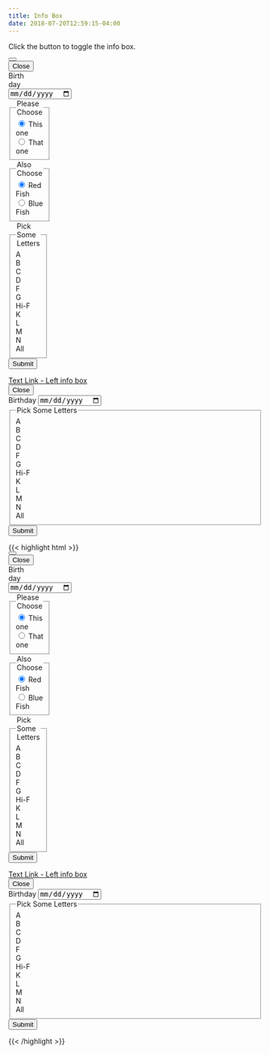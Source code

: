```yaml
---
title: Info Box
date: 2018-07-20T12:59:15-04:00
---
```


Click the button to toggle the info box.

<div class="block-container blocks tablet-up-6">
 <div class="block">
 <div class="pui-info-box" style="width: 32px">
   <button class="button button--secondary toggle-hidden" role="button" aria-label="Toggle">
     <i class="pi-filter" aria-hidden="hidden"></i>
   </button>
   <div class="pui-info-box__content hidden">
     <button class="button pui-info-box__close">
       Close <i class="pi-times" aria-hidden="hidden"></i>
     </button>
     <form action="" class="block-container block-mb-4 pui-form">
       <label for="dob" class="block pui-form__field has-icon">Birthday
         <input id="dob" type="date" placeholder="DD/MM/YYYY">
         <i class="pi-calendar text-skyblue background-white"></i>
       </label>
       <fieldset class="block pui-form__field">
         <legend>Please Choose</legend>
         <div class="pui-toggle">
           <div class="pui-toggle__content">
             <input class="pui-toggle__input" id="smoking" type="radio" checked name="rate">
             <label for="smoking">This one</label>
           </div>
           <div class="pui-toggle__content">
             <input class="pui-toggle__input" id="non-smoking" type="radio" name="rate">
             <label for="non-smoking">That one</label>
           </div>
         </div>
       </fieldset>
       <fieldset class="block pui-form__field">
         <legend>Also Choose</legend>
         <div class="pui-toggle">
           <div class="pui-toggle__content">
             <input class="pui-toggle__input" id="Single" type="radio" checked name="household">
             <label for="Single">Red Fish</label>
           </div>
           <div class="pui-toggle__content">
             <input class="pui-toggle__input" id="household" type="radio" name="household">
             <label for="household">Blue Fish</label>
           </div>
         </div>
       </fieldset>
       <fieldset class="block pui-form__field">
         <legend id="radio-heading">Pick Some Letters</legend>
         <div class="block-container" role="radiogroup" aria-labelledby="radio-heading">
           <div class="block-3 my-2 px-1">
             <span class="pill background-light text-white flex--align-center" id="a" tabindex="0" role="radio" aria-checked="false">
               <i class="pi-circle"></i> A
             </span>
           </div>
           <div class="block-3 my-2 px-1">
             <span class="pill background-light text-white flex--align-center" id="B" tabindex="0" role="radio" aria-checked="false">
               <i class="pi-circle"></i> B
             </span>
           </div>
           <div class="block-3 my-2 px-1">
             <span class="pill background-light text-white flex--align-center" id="C" tabindex="0" role="radio" aria-checked="false">
               <i class="pi-circle"></i> C
             </span>
           </div>
           <div class="block-3 my-2 px-1">
             <span class="pill background-light text-white flex--align-center" id="D" tabindex="0" role="radio" aria-checked="false">
               <i class="pi-circle"></i> D
             </span>
           </div>
           <div class="block-3 my-2 px-1">
             <span class="pill background-light text-white flex--align-center" id="F" tabindex="0" role="radio" aria-checked="false">
               <i class="pi-circle"></i> F
             </span>
           </div>
           <div class="block-3 my-2 px-1">
             <span class="pill background-light text-white flex--align-center" id="G" tabindex="0" role="radio" aria-checked="false">
               <i class="pi-circle"></i> G
             </span>
           </div>
           <div class="block-3 my-2 px-1">
             <span class="pill background-light text-white flex--align-center" id="Hi-F" tabindex="0" role="radio" aria-checked="false">
               <i class="pi-circle"></i> Hi-F
             </span>
           </div>
           <div class="block-3 my-2 px-1">
             <span class="pill background-light text-white flex--align-center" id="K" tabindex="0" role="radio" aria-checked="false">
               <i class="pi-circle"></i> K
             </span>
           </div>
           <div class="block-3 my-2 px-1">
             <span class="pill background-light text-white flex--align-center" id="L" tabindex="0" role="radio" aria-checked="false">
               <i class="pi-circle"></i> L
             </span>
           </div>
           <div class="block-3 my-2 px-1">
             <span class="pill background-light text-white flex--align-center" id="M" tabindex="0" role="radio" aria-checked="false">
               <i class="pi-circle"></i> M
             </span>
           </div>
           <div class="block-3 my-2 px-1">
             <span class="pill background-light text-white flex--align-center" id="N" tabindex="0" role="radio" aria-checked="false">
               <i class="pi-circle"></i> N
             </span>
           </div>
           <div class="block-3 my-2 px-1">
             <span class="pill background-light text-white flex--align-center" id="All" tabindex="0" role="radio" aria-checked="false">
               <i class="pi-circle"></i> All
             </spann>
           </div>
         </div>
       </fieldset>
       <div class="pui-form__field pui-form__button-group">
         <button class="button button--post button--lg">Submit</button>
       </div>
     </form>
   </div>
 </div>
 </div>
 <div class="block">
 <div class="pui-info-box pui-info-box--left">
   <a href="https://ritterim.com" class="toggle-hidden--left" aria-label="Toggle">Text Link - Left info box</a>
   <div class="pui-info-box__content hidden">
     <button class="button pui-info-box__close">
       Close <i class="pi-times" aria-hidden="hidden"></i>
     </button>
     <form action="" class="block-container block-mb-4 pui-form">
       <label for="dob" class="block pui-form__field has-icon">Birthday
         <input id="dob" type="date" placeholder="DD/MM/YYYY">
         <i class="pi-calendar text-skyblue background-white"></i>
       </label>
       <fieldset class="block pui-form__field">
         <legend id="radio-heading">Pick Some Letters</legend>
         <div class="block-container" role="radiogroup" aria-labelledby="radio-heading">
           <div class="block-3 my-2 px-1">
             <span class="pill background-light text-white flex--align-center" id="a" tabindex="0" role="radio" aria-checked="false">
               <i class="pi-circle"></i> A
             </span>
           </div>
           <div class="block-3 my-2 px-1">
             <span class="pill background-light text-white flex--align-center" id="B" tabindex="0" role="radio" aria-checked="false">
               <i class="pi-circle"></i> B
             </span>
           </div>
           <div class="block-3 my-2 px-1">
             <span class="pill background-light text-white flex--align-center" id="C" tabindex="0" role="radio" aria-checked="false">
               <i class="pi-circle"></i> C
             </span>
           </div>
           <div class="block-3 my-2 px-1">
             <span class="pill background-light text-white flex--align-center" id="D" tabindex="0" role="radio" aria-checked="false">
               <i class="pi-circle"></i> D
             </span>
           </div>
           <div class="block-3 my-2 px-1">
             <span class="pill background-light text-white flex--align-center" id="F" tabindex="0" role="radio" aria-checked="false">
               <i class="pi-circle"></i> F
             </span>
           </div>
           <div class="block-3 my-2 px-1">
             <span class="pill background-light text-white flex--align-center" id="G" tabindex="0" role="radio" aria-checked="false">
               <i class="pi-circle"></i> G
             </span>
           </div>
           <div class="block-3 my-2 px-1">
             <span class="pill background-light text-white flex--align-center" id="Hi-F" tabindex="0" role="radio" aria-checked="false">
               <i class="pi-circle"></i> Hi-F
             </span>
           </div>
           <div class="block-3 my-2 px-1">
             <span class="pill background-light text-white flex--align-center" id="K" tabindex="0" role="radio" aria-checked="false">
               <i class="pi-circle"></i> K
             </span>
           </div>
           <div class="block-3 my-2 px-1">
             <span class="pill background-light text-white flex--align-center" id="L" tabindex="0" role="radio" aria-checked="false">
               <i class="pi-circle"></i> L
             </span>
           </div>
           <div class="block-3 my-2 px-1">
             <span class="pill background-light text-white flex--align-center" id="M" tabindex="0" role="radio" aria-checked="false">
               <i class="pi-circle"></i> M
             </span>
           </div>
           <div class="block-3 my-2 px-1">
             <span class="pill background-light text-white flex--align-center" id="N" tabindex="0" role="radio" aria-checked="false">
               <i class="pi-circle"></i> N
             </span>
           </div>
           <div class="block-3 my-2 px-1">
             <span class="pill background-light text-white flex--align-center" id="All" tabindex="0" role="radio" aria-checked="false">
               <i class="pi-circle"></i> All
             </spann>
           </div>
         </div>
       </fieldset>
       <div class="pui-form__field pui-form__button-group">
         <button class="button button--post button--lg">Submit</button>
       </div>
     </form>
   </div>
 </div>
 </div>
 </div>

<div class="mt-3 mb-4">
{{< highlight html >}}
<div class="block-container blocks tablet-up-6">
 <div class="block">
 <div class="pui-info-box" style="width: 32px">
   <button class="button button--secondary toggle-hidden">
     <i class="pi-filter"></i>
   </button>
   <div class="pui-info-box__content hidden">
     <button class="button pui-info-box__close">
       Close <i class="pi-times"></i>
     </button>
     <form action="" class="block-container block-mb-4 pui-form">
       <label for="dob" class="block pui-form__field has-icon">Birthday
         <input id="dob" type="date" placeholder="DD/MM/YYYY">
         <i class="pi-calendar text-skyblue background-white"></i>
       </label>
       <fieldset class="block pui-form__field">
         <legend>Please Choose</legend>
         <div class="pui-toggle">
           <div class="pui-toggle__content">
             <input class="pui-toggle__input" id="smoking" type="radio" checked name="rate">
             <label for="smoking">This one</label>
           </div>
           <div class="pui-toggle__content">
             <input class="pui-toggle__input" id="non-smoking" type="radio" name="rate">
             <label for="non-smoking">That one</label>
           </div>
         </div>
       </fieldset>
       <fieldset class="block pui-form__field">
         <legend>Also Choose</legend>
         <div class="pui-toggle">
           <div class="pui-toggle__content">
             <input class="pui-toggle__input" id="Single" type="radio" checked name="household">
             <label for="Single">Red Fish</label>
           </div>
           <div class="pui-toggle__content">
             <input class="pui-toggle__input" id="household" type="radio" name="household">
             <label for="household">Blue Fish</label>
           </div>
         </div>
       </fieldset>
       <fieldset class="block pui-form__field">
         <legend id="radio-heading">Pick Some Letters</legend>
         <div class="block-container">
           <div class="block-3 my-2 px-1">
             <span class="pill background-light text-white flex--align-center" id="a">
               <i class="pi-circle"></i> A
             </span>
           </div>
           <div class="block-3 my-2 px-1">
             <span class="pill background-light text-white flex--align-center" id="B">
               <i class="pi-circle"></i> B
             </span>
           </div>
           <div class="block-3 my-2 px-1">
             <span class="pill background-light text-white flex--align-center" id="C">
               <i class="pi-circle"></i> C
             </span>
           </div>
           <div class="block-3 my-2 px-1">
             <span class="pill background-light text-white flex--align-center" id="D">
               <i class="pi-circle"></i> D
             </span>
           </div>
           <div class="block-3 my-2 px-1">
             <span class="pill background-light text-white flex--align-center" id="F">
               <i class="pi-circle"></i> F
             </span>
           </div>
           <div class="block-3 my-2 px-1">
             <span class="pill background-light text-white flex--align-center" id="G">
               <i class="pi-circle"></i> G
             </span>
           </div>
           <div class="block-3 my-2 px-1">
             <span class="pill background-light text-white flex--align-center" id="Hi-F">
               <i class="pi-circle"></i> Hi-F
             </span>
           </div>
           <div class="block-3 my-2 px-1">
             <span class="pill background-light text-white flex--align-center" id="K">
               <i class="pi-circle"></i> K
             </span>
           </div>
           <div class="block-3 my-2 px-1">
             <span class="pill background-light text-white flex--align-center" id="L"
             >
               <i class="pi-circle"></i> L
             </span>
           </div>
           <div class="block-3 my-2 px-1">
             <span class="pill background-light text-white flex--align-center" id="M">
               <i class="pi-circle"></i> M
             </span>
           </div>
           <div class="block-3 my-2 px-1">
             <span class="pill background-light text-white flex--align-center" id="N">
               <i class="pi-circle"></i> N
             </span>
           </div>
           <div class="block-3 my-2 px-1">
             <span class="pill background-light text-white flex--align-center" id="All">
               <i class="pi-circle"></i> All
             </spann>
           </div>
         </div>
       </fieldset>
       <div class="pui-form__field pui-form__button-group">
         <button class="button button--post button--lg">Submit</button>
       </div>
     </form>
   </div>
 </div>
 </div>
 <div class="block">
 <div class="pui-info-box pui-info-box--left">
   <a href="https://ritterim.com" class="toggle-hidden--left" aria-label="Toggle">Text Link - Left info box</a>
   <div class="pui-info-box__content hidden">
     <button class="button pui-info-box__close">
       Close <i class="pi-times" aria-hidden="hidden"></i>
     </button>
     <form action="" class="block-container block-mb-4 pui-form">
       <label for="dob" class="block pui-form__field has-icon">Birthday
         <input id="dob" type="date" placeholder="DD/MM/YYYY">
         <i class="pi-calendar text-skyblue background-white"></i>
       </label>
       <fieldset class="block pui-form__field">
         <legend id="radio-heading">Pick Some Letters</legend>
         <div class="block-container" role="radiogroup" aria-labelledby="radio-heading">
           <div class="block-3 my-2 px-1">
             <span class="pill background-light text-white flex--align-center" id="a">
               <i class="pi-circle"></i> A
             </span>
           </div>
           <div class="block-3 my-2 px-1">
             <span class="pill background-light text-white flex--align-center" id="B">
               <i class="pi-circle"></i> B
             </span>
           </div>
           <div class="block-3 my-2 px-1">
             <span class="pill background-light text-white flex--align-center" id="C">
               <i class="pi-circle"></i> C
             </span>
           </div>
           <div class="block-3 my-2 px-1">
             <span class="pill background-light text-white flex--align-center" id="D">
               <i class="pi-circle"></i> D
             </span>
           </div>
           <div class="block-3 my-2 px-1">
             <span class="pill background-light text-white flex--align-center" id="F">
               <i class="pi-circle"></i> F
             </span>
           </div>
           <div class="block-3 my-2 px-1">
             <span class="pill background-light text-white flex--align-center" id="G">
               <i class="pi-circle"></i> G
             </span>
           </div>
           <div class="block-3 my-2 px-1">
             <span class="pill background-light text-white flex--align-center" id="Hi-F">
               <i class="pi-circle"></i> Hi-F
             </span>
           </div>
           <div class="block-3 my-2 px-1">
             <span class="pill background-light text-white flex--align-center" id="K">
               <i class="pi-circle"></i> K
             </span>
           </div>
           <div class="block-3 my-2 px-1">
             <span class="pill background-light text-white flex--align-center" id="L">
               <i class="pi-circle"></i> L
             </span>
           </div>
           <div class="block-3 my-2 px-1">
             <span class="pill background-light text-white flex--align-center" id="M">
               <i class="pi-circle"></i> M
             </span>
           </div>
           <div class="block-3 my-2 px-1">
             <span class="pill background-light text-white flex--align-center" id="N">
               <i class="pi-circle"></i> N
             </span>
           </div>
           <div class="block-3 my-2 px-1">
             <span class="pill background-light text-white flex--align-center" id="All">
               <i class="pi-circle"></i> All
             </spann>
           </div>
         </div>
       </fieldset>
       <div class="pui-form__field pui-form__button-group">
         <button class="button button--post button--lg">Submit</button>
       </div>
     </form>
   </div>
 </div>
 </div>
 </div>
{{< /highlight >}}
</div>
